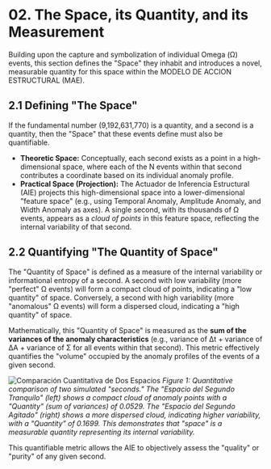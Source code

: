 # 02. The Space, its Quantity, and its Measurement

Building upon the capture and symbolization of individual Omega (Ω) events, this section defines the "Space" they inhabit and introduces a novel, measurable quantity for this space within the MODELO DE ACCION ESTRUCTURAL (MAE).

## 2.1 Defining "The Space"

If the fundamental number (9,192,631,770) is a quantity, and a second is a quantity, then the "Space" that these events define must also be quantifiable.

*   **Theoretic Space:** Conceptually, each second exists as a point in a high-dimensional space, where each of the N events within that second contributes a coordinate based on its individual anomaly profile.
*   **Practical Space (Projection):** The Actuador de Inferencia Estructural (AIE) projects this high-dimensional space into a lower-dimensional "feature space" (e.g., using Temporal Anomaly, Amplitude Anomaly, and Width Anomaly as axes). A single second, with its thousands of Ω events, appears as a *cloud of points* in this feature space, reflecting the internal variability of that second.

## 2.2 Quantifying "The Quantity of Space"

The "Quantity of Space" is defined as a measure of the internal variability or informational entropy of a second. A second with low variability (more "perfect" Ω events) will form a compact cloud of points, indicating a "low quantity" of space. Conversely, a second with high variability (more "anomalous" Ω events) will form a dispersed cloud, indicating a "high quantity" of space.

Mathematically, this "Quantity of Space" is measured as the **sum of the variances of the anomaly characteristics** (e.g., variance of Δt + variance of ΔA + variance of Σ for all events within that second). This metric effectively quantifies the "volume" occupied by the anomaly profiles of the events of a given second.

![Comparación Cuantitativa de Dos Espacios](input_file_2.jpeg)
*Figure 1: Quantitative comparison of two simulated "seconds." The "Espacio del Segundo Tranquilo" (left) shows a compact cloud of anomaly points with a "Quantity" (sum of variances) of 0.0529. The "Espacio del Segundo Agitado" (right) shows a more dispersed cloud, indicating higher variability, with a "Quantity" of 0.1699. This demonstrates that "space" is a measurable quantity representing its internal variability.*

This quantifiable metric allows the AIE to objectively assess the "quality" or "purity" of any given second.
